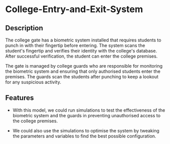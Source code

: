 # College-Entry-and-Exit-System

## Description
The college gate has a biometric system installed that requires students to punch in with their fingertip before entering. The system scans the student's fingertip and verifies their identity with the college's database. After successful verification, the student can enter the college premises.

The gate is managed by college guards who are responsible for monitoring the biometric system and ensuring that only authorised students enter the premises. The guards scan the students after punching to keep a lookout for any suspicious activity.


## Features

- With this model, we could run simulations to test the effectiveness of the biometric system and the guards in preventing unauthorised access to the college premises.

- We could also use the simulations to optimise the system by tweaking the parameters and variables to find the best possible configuration.

